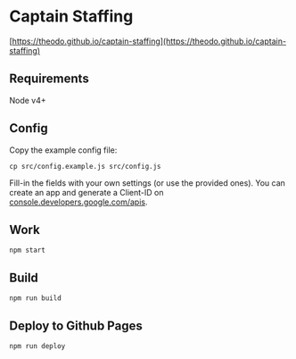 # Captain Staffing

[https://theodo.github.io/captain-staffing](https://theodo.github.io/captain-staffing)

## Requirements

Node v4+

## Config

Copy the example config file:

```
cp src/config.example.js src/config.js
```

Fill-in the fields with your own settings (or use the provided ones). You can create an app and generate a
Client-ID on [console.developers.google.com/apis](https://console.developers.google.com/apis/).

## Work

```
npm start
```

## Build

```
npm run build
```

## Deploy to Github Pages

```
npm run deploy
```
